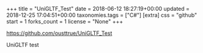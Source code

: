 +++
title = "UniGLTF_Test"
date = 2018-06-12 18:27:19+00:00
updated = 2018-12-25 17:04:51+00:00
taxonomies.tags = ["C#"]
[extra]
css = "github"
start = 1
forks_count = 1
license = "None"
+++

<https://github.com/ousttrue/UniGLTF_Test>

UniGLTF test

